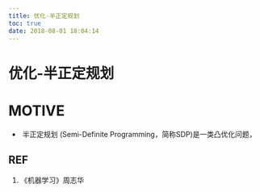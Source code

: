 ```yaml
---
title: 优化-半正定规划
toc: true
date: 2018-08-01 18:04:14
---
```

# 优化-半正定规划



# MOTIVE

*  半正定规划 (Semi-Definite Programming，简称SDP)是一类凸优化问题，












## REF

1. 《机器学习》周志华
